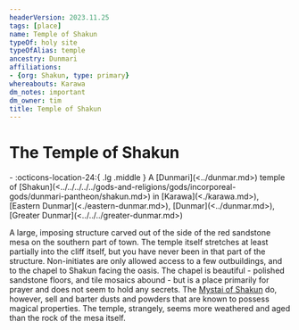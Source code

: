 ```yaml
---
headerVersion: 2023.11.25
tags: [place]
name: Temple of Shakun
typeOf: holy site
typeOfAlias: temple
ancestry: Dunmari
affiliations:
- {org: Shakun, type: primary}
whereabouts: Karawa
dm_notes: important
dm_owner: tim
title: Temple of Shakun
---
```

# The Temple of Shakun
<div class="grid cards ext-narrow-margin ext-one-column" markdown>
-    :octicons-location-24:{ .lg .middle } A [Dunmari](<../dunmar.md>) temple of [Shakun](<../../../../../gods-and-religions/gods/incorporeal-gods/dunmari-pantheon/shakun.md>) in [Karawa](<./karawa.md>), [Eastern Dunmar](<./eastern-dunmar.md>), [Dunmar](<../dunmar.md>), [Greater Dunmar](<../../../greater-dunmar.md>)  
</div>


A large, imposing structure carved out of the side of the red sandstone mesa on the southern part of town. The temple itself stretches at least partially into the cliff itself, but you have never been in that part of the structure. Non-initiates are only allowed access to a few outbuildings, and to the chapel to Shakun facing the oasis. The chapel is beautiful - polished sandstone floors, and tile mosaics abound - but is a place primarily for prayer and does not seem to hold any secrets. The [Mystai of Shakun](<../../../../../groups/dunmari-mystery-cults/shakun-mystai.md>) do, however, sell and barter dusts and powders that are known to possess magical properties. The temple, strangely, seems more weathered and aged than the rock of the mesa itself.



